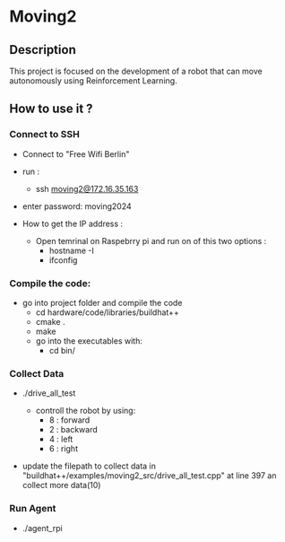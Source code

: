 # Moving2

## Description
This project is focused on the development of a robot that can move autonomously using Reinforcement Learning.

## How to use it ?

### Connect to SSH
  - Connect to "Free Wifi Berlin"
  - run :
    - ssh moving2@172.16.35.163
  - enter password: moving2024

  - How to get the IP address :
    - Open temrinal on Raspebrry pi and run on of this two options :
      - hostname -I
      - ifconfig
  
### Compile the code:
  - go into project folder and compile the code 
     - cd  hardware/code/libraries/buildhat++
     - cmake .
     - make
     - go into the executables with:
       - cd bin/
    
### Collect Data
  - ./drive_all_test
    - controll the robot by using:
      - 8 : forward
      - 2 : backward
      - 4 : left
      - 6 : right
    
  - update the filepath to collect data in "buildhat++/examples/moving2_src/drive_all_test.cpp" at line 397 an collect more data(10)
    
### Run Agent
  - ./agent_rpi
    
  





